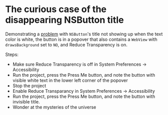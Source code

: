 # The curious case of the disappearing NSButton title
Demonstrating a [problem](http://stackoverflow.com/questions/37334888/reduce-transparency-setting-in-os-x-makes-white-text-in-nsbutton-in-popover-disa) with `NSButton`'s title not showing up when the text color is white, the button is in a popover that also contains a `WebView` with `drawsBackground` set to `NO`, and Reduce Transparency is on.

Steps:

 - Make sure Reduce Transparency is off in System Preferences -> Accessibility
 - Run the project, press the Press Me button, and note the button with visible white text in the lower left corner of the popover
 - Stop the project
 - Enable Reduce Transparancy in System Preferences -> Accessibility
 - Run the project, press the Press Me button, and note the button with invisible title.
 - Wonder at the mysteries of the universe
